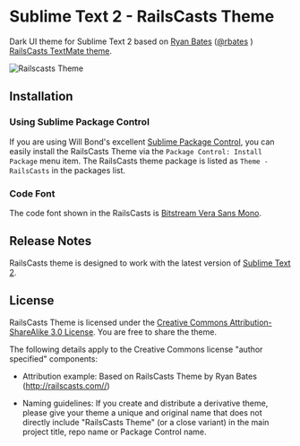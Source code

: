 # Sublime Text 2 - RailsCasts Theme

Dark UI theme for Sublime Text 2 based on [Ryan Bates](http://railscasts.com/about) ([@rbates](https://twitter.com/rbates) ) [RailsCasts TextMate theme](http://media.railscasts.com/resources/textmate_theme.zip).



![Railscasts Theme](http://cl.ly/431w0I1N2f213A0h2z3g/Railscasts2.jpg.jpg "Railscasts Theme")

## Installation

### Using Sublime Package Control

If you are using Will Bond's excellent [Sublime Package Control](http://wbond.net/sublime_packages/package_control), you can easily install the RailsCasts Theme via the `Package Control: Install Package` menu item. The RailsCasts theme package is listed as `Theme - RailsCasts` in the packages list.

### Code Font

The code font shown in the RailsCasts is [Bitstream Vera Sans Mono](http://www-old.gnome.org/fonts/).

## Release Notes

RailsCasts theme is designed to work with the latest version of [Sublime Text 2](http://www.sublimetext.com/dev).

## License

RailsCasts Theme is licensed under the [Creative Commons Attribution-ShareAlike 3.0 License](http://creativecommons.org/licenses/by-sa/3.0/). You are free to share the theme.

The following details apply to the Creative Commons license "author specified" components:

* Attribution example: Based on RailsCasts Theme by Ryan Bates (http://railscasts.com//)

* Naming guidelines: If you create and distribute a derivative theme, please give your theme a unique and original name that does not directly include "RailsCasts Theme" (or a close variant) in the main project title, repo name or Package Control name.